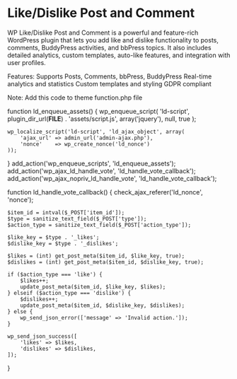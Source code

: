 # Like/Dislike Post and Comment
WP Like/Dislike Post and Comment is a powerful and feature-rich WordPress plugin that lets you add like and dislike functionality to posts, comments, BuddyPress activities, and bbPress topics. It also includes detailed analytics, custom templates, auto-like features, and integration with user profiles.

Features:
Supports Posts, Comments, bbPress, BuddyPress
Real-time analytics and statistics
Custom templates and styling
GDPR compliant


Note: Add this code to theme function.php file

function ld_enqueue_assets() {
    wp_enqueue_script(
        'ld-script',
        plugin_dir_url(__FILE__) . 'assets/script.js',
        array('jquery'),
        null,
        true
    );
 
    wp_localize_script('ld-script', 'ld_ajax_object', array(
        'ajax_url' => admin_url('admin-ajax.php'),
        'nonce'    => wp_create_nonce('ld_nonce')
    ));
}
add_action('wp_enqueue_scripts', 'ld_enqueue_assets');
add_action('wp_ajax_ld_handle_vote', 'ld_handle_vote_callback');
add_action('wp_ajax_nopriv_ld_handle_vote', 'ld_handle_vote_callback');
 
function ld_handle_vote_callback() {
    check_ajax_referer('ld_nonce', 'nonce');
 
    $item_id = intval($_POST['item_id']);
    $type = sanitize_text_field($_POST['type']);
    $action_type = sanitize_text_field($_POST['action_type']);
 
    $like_key = $type . '_likes';
    $dislike_key = $type . '_dislikes';
 
    $likes = (int) get_post_meta($item_id, $like_key, true);
    $dislikes = (int) get_post_meta($item_id, $dislike_key, true);
 
    if ($action_type === 'like') {
        $likes++;
        update_post_meta($item_id, $like_key, $likes);
    } elseif ($action_type === 'dislike') {
        $dislikes++;
        update_post_meta($item_id, $dislike_key, $dislikes);
    } else {
        wp_send_json_error(['message' => 'Invalid action.']);
    }
 
    wp_send_json_success([
        'likes' => $likes,
        'dislikes' => $dislikes,
    ]);
}